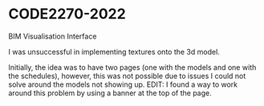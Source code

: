 # CODE2270-2022

BIM Visualisation Interface

I was unsuccessful in implementing textures onto the 3d model.

Initially, the idea was to have two pages (one with the models and one with the schedules), however, this was not possible due to issues I could not solve around the models not showing up. EDIT: I found a way to work around this problem by using a banner at the top of the page.
